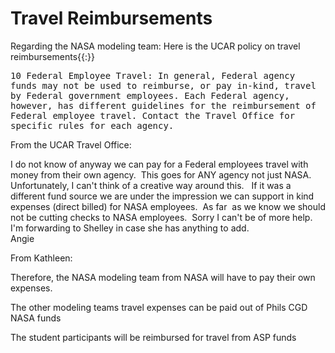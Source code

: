 <h1 class="title">Travel Reimbursements</h1>

<div id="cog_post_body">
    <div id="cog_post_body">
        <p>Regarding the NASA modeling team: Here is the UCAR policy on travel reimbursements{{:}}</p>
<p><tt>10 Federal Employee Travel: In general, Federal agency funds may not be used to reimburse, or pay in-kind, travel by Federal government employees. Each Federal agency, however, has different guidelines for the reimbursement of Federal employee travel. Contact the Travel Office for specific rules for each agency.</tt></p>
<p>From the UCAR Travel Office:&nbsp;</p>
<p>I do not know of anyway we can pay for a Federal employees travel with money from their own agency.&nbsp; This goes for ANY agency not just NASA. Unfortunately, I can't think of a creative way around this.&nbsp;&nbsp; If it was a different fund source we are under the impression we can support in kind expenses (direct billed) for NASA employees.&nbsp; As far&nbsp; as we know we should not be cutting checks to NASA employees.&nbsp; Sorry I can't be of more help.&nbsp; I'm forwarding to Shelley in case she has anything to add.<br /> Angie <br class="atl-forced-newline" /></p>
<p>From Kathleen:</p>
<p>Therefore, the NASA modeling team from NASA will have to pay their own expenses.</p>
<p>The other modeling teams travel expenses can be paid out of Phils CGD NASA funds</p>
<p>The student participants will be reimbursed for travel from ASP funds</p>
</div> <!--// end div id=cog_post_body //-->
